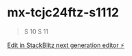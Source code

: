 # mx-tcjc24ftz-s1112

> S 10 S 11

[Edit in StackBlitz next generation editor ⚡️](https://stackblitz.com/~/github.com/m0x0m0x/mx-tcjc24ftz-s1112)
